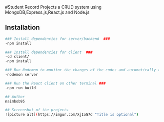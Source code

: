 
#Student Record Projects a CRUD system using MongoDB,Express.js,React.js and Node.js

## Installation


```bash
### Install dependencies for server/backend  ###
-npm install

### Install dependencies for client  ###
-cd client/
-npm install

### Run Nodemon to monitor the changes of the codes and automatically restart the server ###
-nodemon server

### Run the React client on other terminal ###
-npm run build

## Author
naimbob95

## Screenshot of the projects
![picture alt](https://imgur.com/XjIoG7d "Title is optional")
